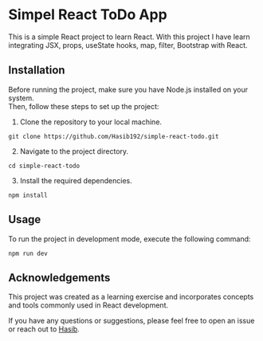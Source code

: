 # Simpel React ToDo App

This is a simple React project to learn React. With this project I have learn integrating JSX, props, useState hooks, map, filter, Bootstrap with React.

## Installation

Before running the project, make sure you have Node.js installed on your system. <br>Then, follow these steps to set up the project:

1. Clone the repository to your local machine.

```
git clone https://github.com/Hasib192/simple-react-todo.git
```

2. Navigate to the project directory.

```
cd simple-react-todo
```

3. Install the required dependencies.

```
npm install
```

## Usage

To run the project in development mode, execute the following command:

```
npm run dev
```


## Acknowledgements

This project was created as a learning exercise and incorporates concepts and tools commonly used in React development.

If you have any questions or suggestions, please feel free to open an issue or reach out to [Hasib](mailto:hasibhosen7612@gmail.com).